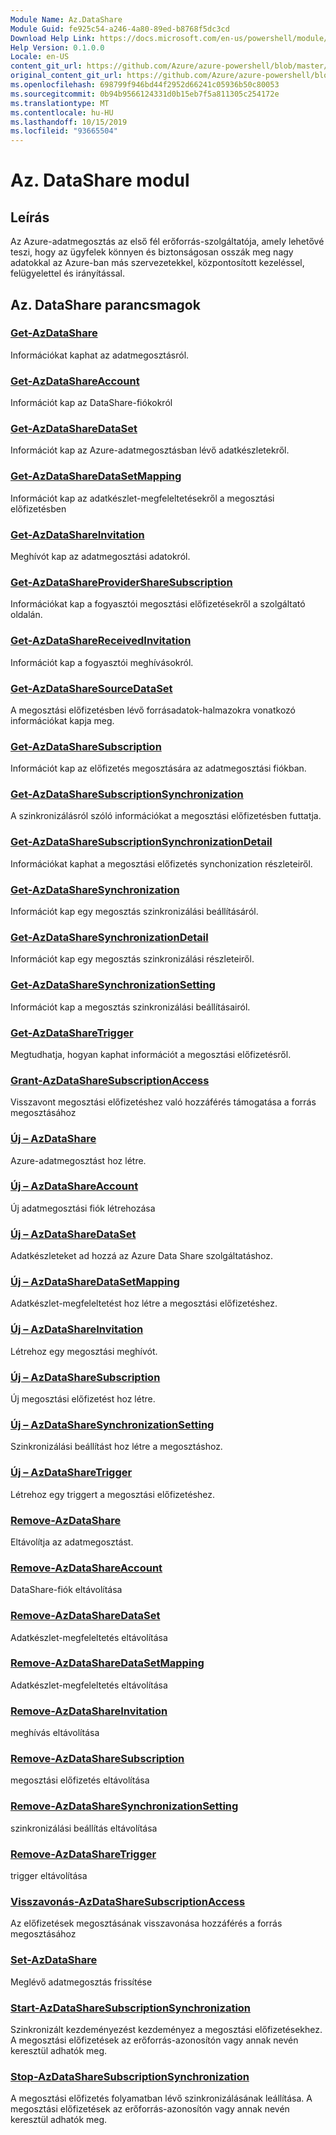 ```yaml
---
Module Name: Az.DataShare
Module Guid: fe925c54-a246-4a80-89ed-b8768f5dc3cd
Download Help Link: https://docs.microsoft.com/en-us/powershell/module/az.datashare
Help Version: 0.1.0.0
Locale: en-US
content_git_url: https://github.com/Azure/azure-powershell/blob/master/src/DataShare/DataShare/help/Az.DataShare.md
original_content_git_url: https://github.com/Azure/azure-powershell/blob/master/src/DataShare/DataShare/help/Az.DataShare.md
ms.openlocfilehash: 698799f946bd44f2952d66241c05936b50c80053
ms.sourcegitcommit: 0b94b9566124331d0b15eb7f5a811305c254172e
ms.translationtype: MT
ms.contentlocale: hu-HU
ms.lasthandoff: 10/15/2019
ms.locfileid: "93665504"
---
```

# Az. DataShare modul
## Leírás
Az Azure-adatmegosztás az első fél erőforrás-szolgáltatója, amely lehetővé teszi, hogy az ügyfelek könnyen és biztonságosan osszák meg nagy adatokkal az Azure-ban más szervezetekkel, központosított kezeléssel, felügyelettel és irányítással.

## Az. DataShare parancsmagok
### [Get-AzDataShare](Get-AzDataShare.md)
Információkat kaphat az adatmegosztásról.

### [Get-AzDataShareAccount](Get-AzDataShareAccount.md)
Információt kap az DataShare-fiókokról

### [Get-AzDataShareDataSet](Get-AzDataShareDataSet.md)
Információt kap az Azure-adatmegosztásban lévő adatkészletekről.

### [Get-AzDataShareDataSetMapping](Get-AzDataShareDataSetMapping.md)
Információt kap az adatkészlet-megfeleltetésekről a megosztási előfizetésben

### [Get-AzDataShareInvitation](Get-AzDataShareInvitation.md)
Meghívót kap az adatmegosztási adatokról.

### [Get-AzDataShareProviderShareSubscription](Get-AzDataShareProviderShareSubscription.md)
Információkat kap a fogyasztói megosztási előfizetésekről a szolgáltató oldalán.

### [Get-AzDataShareReceivedInvitation](Get-AzDataShareReceivedInvitation.md)
Információt kap a fogyasztói meghívásokról.

### [Get-AzDataShareSourceDataSet](Get-AzDataShareSourceDataSet.md)
A megosztási előfizetésben lévő forrásadatok-halmazokra vonatkozó információkat kapja meg.

### [Get-AzDataShareSubscription](Get-AzDataShareSubscription.md)
Információt kap az előfizetés megosztására az adatmegosztási fiókban.

### [Get-AzDataShareSubscriptionSynchronization](Get-AzDataShareSubscriptionSynchronization.md)
A szinkronizálásról szóló információkat a megosztási előfizetésben futtatja.

### [Get-AzDataShareSubscriptionSynchronizationDetail](Get-AzDataShareSubscriptionSynchronizationDetail.md)
Információkat kaphat a megosztási előfizetés synchonization részleteiről.

### [Get-AzDataShareSynchronization](Get-AzDataShareSynchronization.md)
Információt kap egy megosztás szinkronizálási beállításáról.

### [Get-AzDataShareSynchronizationDetail](Get-AzDataShareSynchronizationDetail.md)
Információt kap egy megosztás szinkronizálási részleteiről.

### [Get-AzDataShareSynchronizationSetting](Get-AzDataShareSynchronizationSetting.md)
Információt kap a megosztás szinkronizálási beállításairól.

### [Get-AzDataShareTrigger](Get-AzDataShareTrigger.md)
Megtudhatja, hogyan kaphat információt a megosztási előfizetésről.

### [Grant-AzDataShareSubscriptionAccess](Grant-AzDataShareSubscriptionAccess.md)
Visszavont megosztási előfizetéshez való hozzáférés támogatása a forrás megosztásához

### [Új – AzDataShare](New-AzDataShare.md)
Azure-adatmegosztást hoz létre.

### [Új – AzDataShareAccount](New-AzDataShareAccount.md)
Új adatmegosztási fiók létrehozása

### [Új – AzDataShareDataSet](New-AzDataShareDataSet.md)
Adatkészleteket ad hozzá az Azure Data Share szolgáltatáshoz.

### [Új – AzDataShareDataSetMapping](New-AzDataShareDataSetMapping.md)
Adatkészlet-megfeleltetést hoz létre a megosztási előfizetéshez.

### [Új – AzDataShareInvitation](New-AzDataShareInvitation.md)
Létrehoz egy megosztási meghívót.

### [Új – AzDataShareSubscription](New-AzDataShareSubscription.md)
Új megosztási előfizetést hoz létre.

### [Új – AzDataShareSynchronizationSetting](New-AzDataShareSynchronizationSetting.md)
Szinkronizálási beállítást hoz létre a megosztáshoz.

### [Új – AzDataShareTrigger](New-AzDataShareTrigger.md)
Létrehoz egy triggert a megosztási előfizetéshez.

### [Remove-AzDataShare](Remove-AzDataShare.md)
Eltávolítja az adatmegosztást.

### [Remove-AzDataShareAccount](Remove-AzDataShareAccount.md)
DataShare-fiók eltávolítása

### [Remove-AzDataShareDataSet](Remove-AzDataShareDataSet.md)
Adatkészlet-megfeleltetés eltávolítása

### [Remove-AzDataShareDataSetMapping](Remove-AzDataShareDataSetMapping.md)
Adatkészlet-megfeleltetés eltávolítása

### [Remove-AzDataShareInvitation](Remove-AzDataShareInvitation.md)
meghívás eltávolítása

### [Remove-AzDataShareSubscription](Remove-AzDataShareSubscription.md)
megosztási előfizetés eltávolítása

### [Remove-AzDataShareSynchronizationSetting](Remove-AzDataShareSynchronizationSetting.md)
szinkronizálási beállítás eltávolítása

### [Remove-AzDataShareTrigger](Remove-AzDataShareTrigger.md)
trigger eltávolítása

### [Visszavonás-AzDataShareSubscriptionAccess](Revoke-AzDataShareSubscriptionAccess.md)
Az előfizetések megosztásának visszavonása hozzáférés a forrás megosztásához

### [Set-AzDataShare](Set-AzDataShare.md)
Meglévő adatmegosztás frissítése

### [Start-AzDataShareSubscriptionSynchronization](Start-AzDataShareSubscriptionSynchronization.md)
Szinkronizált kezdeményezést kezdeményez a megosztási előfizetésekhez. A megosztási előfizetések az erőforrás-azonosítón vagy annak nevén keresztül adhatók meg.

### [Stop-AzDataShareSubscriptionSynchronization](Stop-AzDataShareSubscriptionSynchronization.md)
A megosztási előfizetés folyamatban lévő szinkronizálásának leállítása. A megosztási előfizetések az erőforrás-azonosítón vagy annak nevén keresztül adhatók meg.

